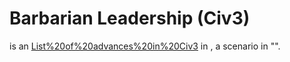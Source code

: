 # Barbarian Leadership (Civ3)

 is an [List%20of%20advances%20in%20Civ3](advance) in , a scenario in "".